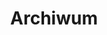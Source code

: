 ---
layout: page
title: Archiwum
permalink: /archive/
feature-img: "assets/img/pexels/circuit.jpeg"
tags: [Archive]
hide: True
---
